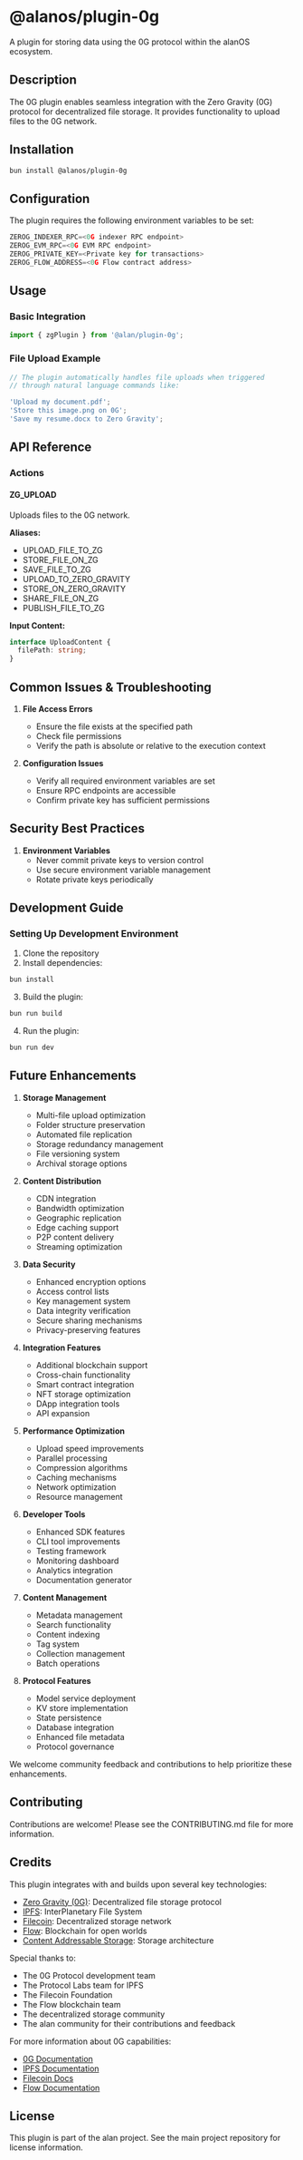 # @alanos/plugin-0g

A plugin for storing data using the 0G protocol within the alanOS ecosystem.

## Description

The 0G plugin enables seamless integration with the Zero Gravity (0G) protocol for decentralized file storage. It provides functionality to upload files to the 0G network.

## Installation

```bash
bun install @alanos/plugin-0g
```

## Configuration

The plugin requires the following environment variables to be set:

```typescript
ZEROG_INDEXER_RPC=<0G indexer RPC endpoint>
ZEROG_EVM_RPC=<0G EVM RPC endpoint>
ZEROG_PRIVATE_KEY=<Private key for transactions>
ZEROG_FLOW_ADDRESS=<0G Flow contract address>
```

## Usage

### Basic Integration

```typescript
import { zgPlugin } from '@alan/plugin-0g';
```

### File Upload Example

```typescript
// The plugin automatically handles file uploads when triggered
// through natural language commands like:

'Upload my document.pdf';
'Store this image.png on 0G';
'Save my resume.docx to Zero Gravity';
```

## API Reference

### Actions

#### ZG_UPLOAD

Uploads files to the 0G network.

**Aliases:**

- UPLOAD_FILE_TO_ZG
- STORE_FILE_ON_ZG
- SAVE_FILE_TO_ZG
- UPLOAD_TO_ZERO_GRAVITY
- STORE_ON_ZERO_GRAVITY
- SHARE_FILE_ON_ZG
- PUBLISH_FILE_TO_ZG

**Input Content:**

```typescript
interface UploadContent {
  filePath: string;
}
```

## Common Issues & Troubleshooting

1. **File Access Errors**

   - Ensure the file exists at the specified path
   - Check file permissions
   - Verify the path is absolute or relative to the execution context

2. **Configuration Issues**
   - Verify all required environment variables are set
   - Ensure RPC endpoints are accessible
   - Confirm private key has sufficient permissions

## Security Best Practices

1. **Environment Variables**
   - Never commit private keys to version control
   - Use secure environment variable management
   - Rotate private keys periodically

## Development Guide

### Setting Up Development Environment

1. Clone the repository
2. Install dependencies:

```bash
bun install
```

3. Build the plugin:

```bash
bun run build
```

4. Run the plugin:

```bash
bun run dev
```

## Future Enhancements

1. **Storage Management**

   - Multi-file upload optimization
   - Folder structure preservation
   - Automated file replication
   - Storage redundancy management
   - File versioning system
   - Archival storage options

2. **Content Distribution**

   - CDN integration
   - Bandwidth optimization
   - Geographic replication
   - Edge caching support
   - P2P content delivery
   - Streaming optimization

3. **Data Security**

   - Enhanced encryption options
   - Access control lists
   - Key management system
   - Data integrity verification
   - Secure sharing mechanisms
   - Privacy-preserving features

4. **Integration Features**

   - Additional blockchain support
   - Cross-chain functionality
   - Smart contract integration
   - NFT storage optimization
   - DApp integration tools
   - API expansion

5. **Performance Optimization**

   - Upload speed improvements
   - Parallel processing
   - Compression algorithms
   - Caching mechanisms
   - Network optimization
   - Resource management

6. **Developer Tools**

   - Enhanced SDK features
   - CLI tool improvements
   - Testing framework
   - Monitoring dashboard
   - Analytics integration
   - Documentation generator

7. **Content Management**

   - Metadata management
   - Search functionality
   - Content indexing
   - Tag system
   - Collection management
   - Batch operations

8. **Protocol Features**
   - Model service deployment
   - KV store implementation
   - State persistence
   - Database integration
   - Enhanced file metadata
   - Protocol governance

We welcome community feedback and contributions to help prioritize these enhancements.

## Contributing

Contributions are welcome! Please see the CONTRIBUTING.md file for more information.

## Credits

This plugin integrates with and builds upon several key technologies:

- [Zero Gravity (0G)](https://0g.ai/): Decentralized file storage protocol
- [IPFS](https://ipfs.tech/): InterPlanetary File System
- [Filecoin](https://filecoin.io/): Decentralized storage network
- [Flow](https://flow.com/): Blockchain for open worlds
- [Content Addressable Storage](https://en.wikipedia.org/wiki/Content-addressable_storage): Storage architecture

Special thanks to:

- The 0G Protocol development team
- The Protocol Labs team for IPFS
- The Filecoin Foundation
- The Flow blockchain team
- The decentralized storage community
- The alan community for their contributions and feedback

For more information about 0G capabilities:

- [0G Documentation](https://docs.0g.xyz/)
- [IPFS Documentation](https://docs.ipfs.tech/)
- [Filecoin Docs](https://docs.filecoin.io/)
- [Flow Documentation](https://developers.flow.com/)

## License

This plugin is part of the alan project. See the main project repository for license information.
